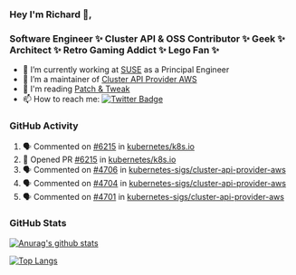 ### Hey I'm Richard 👋, 

<h3 align="left">Software Engineer ✨ Cluster API & OSS Contributor ✨ Geek ✨ Architect ✨ Retro Gaming Addict ✨ Lego Fan ✨</h3>

- 🔭 I’m currently working at [SUSE](https://www.suse.com/) as a Principal Engineer
- 👯 I’m a maintainer of [Cluster API Provider AWS](https://github.com/kubernetes-sigs/cluster-api-provider-aws)
- 💬 I'm reading [Patch & Tweak](https://bjooks.com/products/patch-tweak-exploring-modular-synthesis)
- 📫 How to reach me: [![Twitter Badge](https://img.shields.io/badge/-@fruit_case-00acee?style=flat&logo=Twitter&logoColor=white)](https://twitter.com/intent/follow?screen_name=fruit_case "Follow on Twitter")

### GitHub Activity 

<!--START_SECTION:activity-->
1. 🗣 Commented on [#6215](https://github.com/kubernetes/k8s.io/pull/6215#issuecomment-1865838668) in [kubernetes/k8s.io](https://github.com/kubernetes/k8s.io)
2. 💪 Opened PR [#6215](https://github.com/kubernetes/k8s.io/pull/6215) in [kubernetes/k8s.io](https://github.com/kubernetes/k8s.io)
3. 🗣 Commented on [#4706](https://github.com/kubernetes-sigs/cluster-api-provider-aws/pull/4706#issuecomment-1864375352) in [kubernetes-sigs/cluster-api-provider-aws](https://github.com/kubernetes-sigs/cluster-api-provider-aws)
4. 🗣 Commented on [#4704](https://github.com/kubernetes-sigs/cluster-api-provider-aws/pull/4704#issuecomment-1862516020) in [kubernetes-sigs/cluster-api-provider-aws](https://github.com/kubernetes-sigs/cluster-api-provider-aws)
5. 🗣 Commented on [#4701](https://github.com/kubernetes-sigs/cluster-api-provider-aws/pull/4701#issuecomment-1862313247) in [kubernetes-sigs/cluster-api-provider-aws](https://github.com/kubernetes-sigs/cluster-api-provider-aws)
<!--END_SECTION:activity-->

### GitHub Stats

[![Anurag's github stats](https://github-readme-stats.vercel.app/api?username=richardcase&count_private=true&show_icons=true)](https://github.com/anuraghazra/github-readme-stats)

[![Top Langs](https://github-readme-stats.vercel.app/api/top-langs/?username=richardcase&hide=html&layout=compact)](https://github.com/anuraghazra/github-readme-stats)

